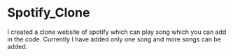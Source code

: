 # Spotify_Clone
I created a clone website of spotify which can play song which you can add in the code.
Currently I have added only one song and more songs can be added.
